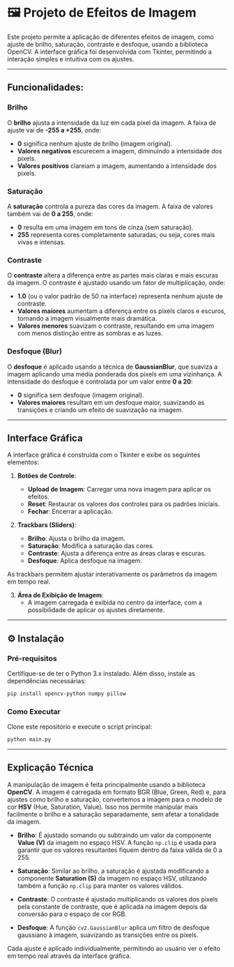 # 🖼 Projeto de Efeitos de Imagem

Este projeto permite a aplicação de diferentes efeitos de imagem, como ajuste de brilho, saturação, contraste e desfoque, usando a biblioteca OpenCV. A interface gráfica foi desenvolvida com Tkinter, permitindo a interação simples e intuitiva com os ajustes.

---
## Funcionalidades:

### Brilho
O **brilho** ajusta a intensidade da luz em cada pixel da imagem. A faixa de ajuste vai de **-255 a +255**, onde:
- **0** significa nenhum ajuste de brilho (imagem original).
- **Valores negativos** escurecem a imagem, diminuindo a intensidade dos pixels.
- **Valores positivos** clareiam a imagem, aumentando a intensidade dos pixels.

### Saturação
A **saturação** controla a pureza das cores da imagem. A faixa de valores também vai de **0 a 255**, onde:
- **0** resulta em uma imagem em tons de cinza (sem saturação).
- **255** representa cores completamente saturadas, ou seja, cores mais vivas e intensas.

### Contraste
O **contraste** altera a diferença entre as partes mais claras e mais escuras da imagem. O contraste é ajustado usando um fator de multiplicação, onde:
- **1.0** (ou o valor padrão de 50 na interface) representa nenhum ajuste de contraste.
- **Valores maiores** aumentam a diferença entre os pixels claros e escuros, tornando a imagem visualmente mais dramática.
- **Valores menores** suavizam o contraste, resultando em uma imagem com menos distinção entre as sombras e as luzes.

### Desfoque (Blur)
O **desfoque** é aplicado usando a técnica de **GaussianBlur**, que suaviza a imagem aplicando uma média ponderada dos pixels em uma vizinhança. A intensidade do desfoque é controlada por um valor entre **0 a 20**:
- **0** significa sem desfoque (imagem original).
- **Valores maiores** resultam em um desfoque maior, suavizando as transições e criando um efeito de suavização na imagem.

---

## Interface Gráfica

A interface gráfica é construída com o Tkinter e exibe os seguintes elementos:

1. **Botões de Controle**:
   - **Upload de Imagem**: Carregar uma nova imagem para aplicar os efeitos.
   - **Reset**: Restaurar os valores dos controles para os padrões iniciais.
   - **Fechar**: Encerrar a aplicação.

2. **Trackbars (Sliders)**:
   - **Brilho**: Ajusta o brilho da imagem.
   - **Saturação**: Modifica a saturação das cores.
   - **Contraste**: Ajusta a diferença entre as áreas claras e escuras.
   - **Desfoque**: Aplica desfoque na imagem.

As trackbars permitem ajustar interativamente os parâmetros da imagem em tempo real.

3. **Área de Exibição de Imagem**:
   - A imagem carregada é exibida no centro da interface, com a possibilidade de aplicar os ajustes diretamente.

---

## ⚙ Instalação

### Pré-requisitos
Certifique-se de ter o Python 3.x instalado. Além disso, instale as dependências necessárias:

```bash
pip install opencv-python numpy pillow
```

### Como Executar
Clone este repositório e execute o script principal:

```bash
python main.py
```

---

## Explicação Técnica

A manipulação de imagem é feita principalmente usando a biblioteca **OpenCV**. A imagem é carregada em formato BGR (Blue, Green, Red) e, para ajustes como brilho e saturação, convertemos a imagem para o modelo de cor **HSV** (Hue, Saturation, Value). Isso nos permite manipular mais facilmente o brilho e a saturação separadamente, sem afetar a tonalidade da imagem.

- **Brilho**: É ajustado somando ou subtraindo um valor da componente **Value (V)** da imagem no espaço HSV. A função `np.clip` é usada para garantir que os valores resultantes fiquem dentro da faixa válida de 0 a 255.
  
- **Saturação**: Similar ao brilho, a saturação é ajustada modificando a componente **Saturation (S)** da imagem no espaço HSV, utilizando também a função `np.clip` para manter os valores válidos.

- **Contraste**: O contraste é ajustado multiplicando os valores dos pixels pela constante de contraste, que é aplicada na imagem depois da conversão para o espaço de cor RGB.

- **Desfoque**: A função `cv2.GaussianBlur` aplica um filtro de desfoque gaussiano à imagem, suavizando as transições entre os pixels.

Cada ajuste é aplicado individualmente, permitindo ao usuário ver o efeito em tempo real através da interface gráfica.
